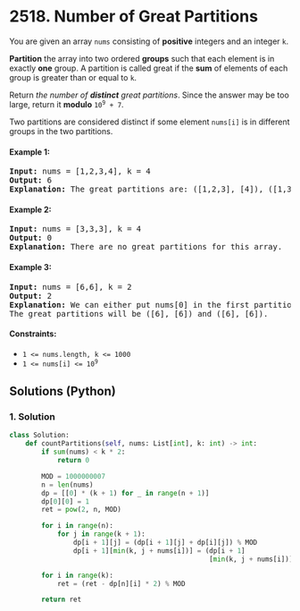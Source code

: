 # 2518. Number of Great Partitions
You are given an array `nums` consisting of **positive** integers and an integer `k`.

**Partition** the array into two ordered **groups** such that each element is in exactly **one** group. A partition is called great if the **sum** of elements of each group is greater than or equal to `k`.

Return *the number of **distinct** great partitions*. Since the answer may be too large, return it **modulo** <code>10<sup>9</sup> + 7</code>.

Two partitions are considered distinct if some element `nums[i]` is in different groups in the two partitions.

#### Example 1:
<pre>
<strong>Input:</strong> nums = [1,2,3,4], k = 4
<strong>Output:</strong> 6
<strong>Explanation:</strong> The great partitions are: ([1,2,3], [4]), ([1,3], [2,4]), ([1,4], [2,3]), ([2,3], [1,4]), ([2,4], [1,3]) and ([4], [1,2,3]).
</pre>

#### Example 2:
<pre>
<strong>Input:</strong> nums = [3,3,3], k = 4
<strong>Output:</strong> 0
<strong>Explanation:</strong> There are no great partitions for this array.
</pre>

#### Example 3:
<pre>
<strong>Input:</strong> nums = [6,6], k = 2
<strong>Output:</strong> 2
<strong>Explanation:</strong> We can either put nums[0] in the first partition or in the second partition.
The great partitions will be ([6], [6]) and ([6], [6]).
</pre>

#### Constraints:
* `1 <= nums.length, k <= 1000`
* <code>1 <= nums[i] <= 10<sup>9</sup></code>

## Solutions (Python)

### 1. Solution
```Python
class Solution:
    def countPartitions(self, nums: List[int], k: int) -> int:
        if sum(nums) < k * 2:
            return 0

        MOD = 1000000007
        n = len(nums)
        dp = [[0] * (k + 1) for _ in range(n + 1)]
        dp[0][0] = 1
        ret = pow(2, n, MOD)

        for i in range(n):
            for j in range(k + 1):
                dp[i + 1][j] = (dp[i + 1][j] + dp[i][j]) % MOD
                dp[i + 1][min(k, j + nums[i])] = (dp[i + 1]
                                                  [min(k, j + nums[i])] + dp[i][j]) % MOD

        for i in range(k):
            ret = (ret - dp[n][i] * 2) % MOD

        return ret
```
